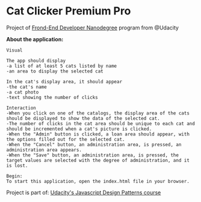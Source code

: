 # Cat Clicker Premium Pro

Project of [Frond-End Developer Nanodegree](https://br.udacity.com/course/front-end-web-developer-nanodegree--nd001-br-advanced) program from @Udacity

**About the application:**
```
Visual

The app should display
-a list of at least 5 cats listed by name
-an area to display the selected cat

In the cat's display area, it should appear
-the cat's name
-a cat photo
-text showing the number of clicks

Interaction
-When you click on one of the catalogs, the display area of the cats should be displayed to show the data of the selected cat.
-The number of clicks in the cat area should be unique to each cat and should be incremented when a cat's picture is clicked.
-When the "Admin" button is clicked, a loan area should appear, with the options filled out for the selected cat.
-When the "Cancel" button, an administration area, is pressed, an administration area appears.
-When the "Save" button, an administration area, is pressed, the target values are selected with the degree of administration, and it is lost.

Begin:
To start this application, open the index.html file in your browser.
```
Project is part of: 
[Udacity's Javascript Design Patterns course](https://www.udacity.com/course/javascript-design-patterns--ud989)
